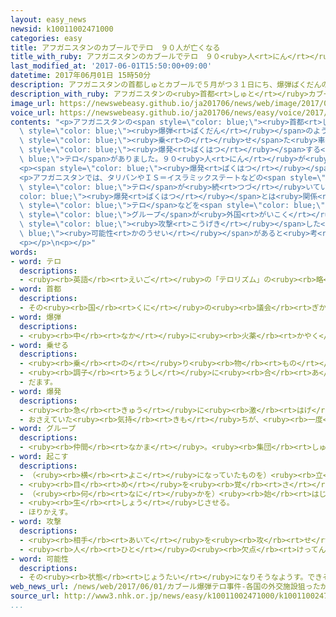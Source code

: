 ```yaml
---
layout: easy_news
newsid: k10011002471000
categories: easy
title: アフガニスタンのカブールでテロ　９０人が亡くなる
title_with_ruby: アフガニスタンのカブールでテロ　９０<ruby>人<rt>にん</rt></ruby>が<ruby>亡<rt>な</rt></ruby>くなる
last_modified_at: '2017-06-01T15:50:00+09:00'
datetime: 2017年06月01日 15時50分
description: アフガニスタンの首都しゅとカブールで５月がつ３１日にち、爆弾ばくだんのような物ものをたくさん乗のせた車くるまがドイツ大使館たいしかんの近ちかくで爆発ばくはつするテロがありました。
description_with_ruby: アフガニスタンの<ruby>首都<rt>しゅと</rt></ruby>カブールで５<ruby>月<rt>がつ</rt></ruby>３１<ruby>日<rt>にち</rt></ruby>、<ruby>爆弾<rt>ばくだん</rt></ruby>のような<ruby>物<rt>もの</rt></ruby>をたくさん<ruby>乗<rt>の</rt></ruby>せた<ruby>車<rt>くるま</rt></ruby>がドイツ<ruby>大使館<rt>たいしかん</rt></ruby>の<ruby>近<rt>ちか</rt></ruby>くで<ruby>爆発<rt>ばくはつ</rt></ruby>するテロがありました。
image_url: https://newswebeasy.github.io/ja201706/news/web/image/2017/06/01/k10011002471000.jpg
voice_url: https://newswebeasy.github.io/ja201706/news/easy/voice/2017/06/01/k10011002471000.mp3
contents: "<p>アフガニスタンの<span style=\"color: blue;\"><ruby>首都<rt>しゅと</rt></ruby></span>カブールで５<ruby>月<rt>がつ</rt></ruby>３１<ruby>日<rt>にち</rt></ruby>、<span\
  \ style=\"color: blue;\"><ruby>爆弾<rt>ばくだん</rt></ruby></span>のような<ruby>物<rt>もの</rt></ruby>をたくさん<span\
  \ style=\"color: blue;\"><ruby>乗<rt>の</rt></ruby>せ</span>た<ruby>車<rt>くるま</rt></ruby>がドイツ<ruby>大使館<rt>たいしかん</rt></ruby>の<ruby>近<rt>ちか</rt></ruby>くで<span\
  \ style=\"color: blue;\"><ruby>爆発<rt>ばくはつ</rt></ruby></span>する<span style=\"color:\
  \ blue;\">テロ</span>がありました。９０<ruby>人<rt>にん</rt></ruby>が<ruby>亡<rt>な</rt></ruby>くなって、４００<ruby>人<rt>にん</rt></ruby><ruby>以上<rt>いじょう</rt></ruby>がけがをしました。</p>\n\
  <p><span style=\"color: blue;\"><ruby>爆発<rt>ばくはつ</rt></ruby></span>があった<ruby>場所<rt>ばしょ</rt></ruby>の<ruby>近<rt>ちか</rt></ruby>くにはいろいろな<ruby>国<rt>くに</rt></ruby>の<ruby>大使館<rt>たいしかん</rt></ruby>があって、ドイツ<ruby>大使館<rt>たいしかん</rt></ruby>などの<ruby>建物<rt>たてもの</rt></ruby>が<ruby>壊<rt>こわ</rt></ruby>れました。<ruby>日本<rt>にっぽん</rt></ruby><ruby>大使館<rt>たいしかん</rt></ruby>も<ruby>窓<rt>まど</rt></ruby>のガラスが<ruby>割<rt>わ</rt></ruby>れて、<ruby>２人<rt>ふたり</rt></ruby>の<ruby>日本人<rt>にっぽんじん</rt></ruby>がけがをしました。</p>\n\
  <p>アフガニスタンでは、タリバンやＩＳ＝イスラミックステートなどの<span style=\"color: blue;\">グループ</span>の<span\
  \ style=\"color: blue;\">テロ</span>が<ruby>続<rt>つづ</rt></ruby>いています。タリバンはこの<span style=\"\
  color: blue;\"><ruby>爆発<rt>ばくはつ</rt></ruby></span>とは<ruby>関係<rt>かんけい</rt></ruby>ないと<ruby>言<rt>い</rt></ruby>っています。<ruby>警察<rt>けいさつ</rt></ruby>は、<span\
  \ style=\"color: blue;\">テロ</span>などを<span style=\"color: blue;\"><ruby>起<rt>お</rt></ruby>こし</span>ている<span\
  \ style=\"color: blue;\">グループ</span>が<ruby>外国<rt>がいこく</rt></ruby>の<ruby>大使館<rt>たいしかん</rt></ruby>を<span\
  \ style=\"color: blue;\"><ruby>攻撃<rt>こうげき</rt></ruby></span>した<span style=\"color:\
  \ blue;\"><ruby>可能性<rt>かのうせい</rt></ruby></span>があると<ruby>考<rt>かんが</rt></ruby>えて<ruby>調<rt>しら</rt></ruby>べています。</p>\n\
  <p></p>\n<p></p>"
words:
- word: テロ
  descriptions:
  - <ruby><rb>英語</rb><rt>えいご</rt></ruby>の「テロリズム」の<ruby><rb>略</rb><rt>りゃく</rt></ruby>。<ruby><rb>政治的</rb><rt>せいじてき</rt></ruby>な<ruby><rb>目的</rb><rt>もくてき</rt></ruby>を<ruby><rb>成</rb><rt>な</rt></ruby>しとげるためには、<ruby><rb>人</rb><rt>ひと</rt></ruby>の<ruby><rb>命</rb><rt>いのち</rt></ruby>をうばうような<ruby><rb>暴力</rb><rt>ぼうりょく</rt></ruby>を<ruby><rb>使</rb><rt>つか</rt></ruby>ってもよいとする<ruby><rb>考</rb><rt>かんが</rt></ruby>え。また、そのような<ruby><rb>考</rb><rt>かんが</rt></ruby>えで<ruby><rb>起</rb><rt>お</rt></ruby>こす<ruby><rb>事件</rb><rt>じけん</rt></ruby>。
- word: 首都
  descriptions:
  - その<ruby><rb>国</rb><rt>くに</rt></ruby>の<ruby><rb>議会</rb><rt>ぎかい</rt></ruby>や<ruby><rb>中心</rb><rt>ちゅうしん</rt></ruby>になる<ruby><rb>役所</rb><rt>やくしょ</rt></ruby>のある<ruby><rb>都市</rb><rt>とし</rt></ruby>。<ruby><rb>日本</rb><rt>にっぽん</rt></ruby>の<ruby><rb>東京</rb><rt>とうきょう</rt></ruby>、アメリカのワシントンなど。<ruby><rb>首府</rb><rt>しゅふ</rt></ruby>。
- word: 爆弾
  descriptions:
  - <ruby><rb>中</rb><rt>なか</rt></ruby>に<ruby><rb>火薬</rb><rt>かやく</rt></ruby>をつめて、<ruby><rb>投</rb><rt>な</rt></ruby>げたり<ruby><rb>落</rb><rt>お</rt></ruby>としたりして<ruby><rb>爆発</rb><rt>ばくはつ</rt></ruby>させる<ruby><rb>兵器</rb><rt>へいき</rt></ruby>。
- word: 乗せる
  descriptions:
  - <ruby><rb>乗</rb><rt>の</rt></ruby>り<ruby><rb>物</rb><rt>もの</rt></ruby>や<ruby><rb>動物</rb><rt>どうぶつ</rt></ruby>などに<ruby><rb>人</rb><rt>ひと</rt></ruby>や<ruby><rb>物</rb><rt>もの</rt></ruby>を<ruby><rb>積</rb><rt>つ</rt></ruby>む。
  - <ruby><rb>調子</rb><rt>ちょうし</rt></ruby>に<ruby><rb>合</rb><rt>あ</rt></ruby>わせる。
  - だます。
- word: 爆発
  descriptions:
  - <ruby><rb>急</rb><rt>きゅう</rt></ruby>に<ruby><rb>激</rb><rt>はげ</rt></ruby>しく<ruby><rb>破裂</rb><rt>はれつ</rt></ruby>すること。
  - おさえていた<ruby><rb>気持</rb><rt>きも</rt></ruby>ちが、<ruby><rb>一度</rb><rt>いちど</rt></ruby>に<ruby><rb>激</rb><rt>はげ</rt></ruby>しく<ruby><rb>出</rb><rt>で</rt></ruby>ること。
- word: グループ
  descriptions:
  - <ruby><rb>仲間</rb><rt>なかま</rt></ruby>。<ruby><rb>集団</rb><rt>しゅうだん</rt></ruby>。
- word: 起こす
  descriptions:
  - （<ruby><rb>横</rb><rt>よこ</rt></ruby>になっていたものを）<ruby><rb>立</rb><rt>た</rt></ruby>たせる。
  - <ruby><rb>目</rb><rt>め</rt></ruby>を<ruby><rb>覚</rb><rt>さ</rt></ruby>まさせる。
  - （<ruby><rb>何</rb><rt>なに</rt></ruby>かを）<ruby><rb>始</rb><rt>はじ</rt></ruby>める。
  - <ruby><rb>生</rb><rt>しょう</rt></ruby>じさせる。
  - ほりかえす。
- word: 攻撃
  descriptions:
  - <ruby><rb>相手</rb><rt>あいて</rt></ruby>を<ruby><rb>攻</rb><rt>せ</rt></ruby>めること。
  - <ruby><rb>人</rb><rt>ひと</rt></ruby>の<ruby><rb>欠点</rb><rt>けってん</rt></ruby>や<ruby><rb>誤</rb><rt>あやま</rt></ruby>りを<ruby><rb>責</rb><rt>せ</rt></ruby>めること。
- word: 可能性
  descriptions:
  - その<ruby><rb>状態</rb><rt>じょうたい</rt></ruby>になりそうなようす。できそうなようす。
web_news_url: /news/web/2017/06/01/カブール爆弾テロ事件-各国の外交施設狙ったか/
source_url: http://www3.nhk.or.jp/news/easy/k10011002471000/k10011002471000.html
...
```

